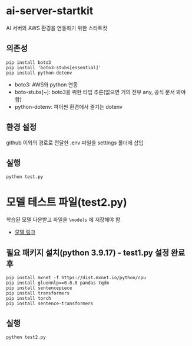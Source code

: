 # ai-server-startkit

AI 서버와 AWS 환경을 연동하기 위한 스타트킷

## 의존성
```
pip install boto3
pip install 'boto3-stubs[essential]'
pip install python-dotenv
```

- boto3: AWS와 python 연동
- boto-stubs\[~\]: boto3을 위한 타입 추론(없으면 거의 전부 any, 공식 문서 봐야 함)
- python-dotenv: 파이썬 환경에서 즐기는 dotenv


## 환경 설정
github 이외의 경로로 전달한 .env 파일을 settings 폴더에 삽입

## 실행
```
python test.py
```


# 모델 테스트 파일(test2.py)
학습된 모델 다운받고 파일을 `\models` 에 저장해야 함
- [모델 링크](https://drive.google.com/file/d/1r3Mh6zUfkB9RLrJHYGrgX909p5dC5dfu/view?usp=drive_link)

## 필요 패키지 설치(python 3.9.17) - test1.py 설정 완료 후
```
pip install mxnet -f https://dist.mxnet.io/python/cpu
pip install gluonnlp==0.8.0 pandas tqdm
pip install sentencepiece
pip install transformers
pip install torch
pip install sentence-transformers
```

## 실행
```
python test2.py
```
